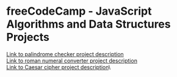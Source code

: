 # freeCodeCamp - JavaScript Algorithms and Data Structures Projects
[Link to palindrome checker project description](https://www.freecodecamp.org/learn/javascript-algorithms-and-data-structures/javascript-algorithms-and-data-structures-projects/palindrome-checker)\
[Link to roman numeral converter project description](https://www.freecodecamp.org/learn/javascript-algorithms-and-data-structures/javascript-algorithms-and-data-structures-projects/roman-numeral-converter)\
[Link to Caesar cipher project description](https://www.freecodecamp.org/learn/javascript-algorithms-and-data-structures/javascript-algorithms-and-data-structures-projects/caesars-cipher)\